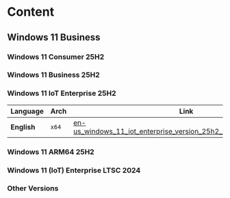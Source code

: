 # Content

## Windows 11 Business

### Windows 11 Consumer 25H2


### Windows 11 Business 25H2

### Windows 11 IoT Enterprise 25H2
  

| Language | Arch | Link |
|------|--------|----------|
| **English** | `x64` | [en-us_windows_11_iot_enterprise_version_25h2_x64_dvd_67098cd6.iso](https://github.com/jdzxgsfd/Windows-11-IoT-Enterprise-of-English/releases/tag/25.2)|


### Windows 11 ARM64 25H2

### Windows 11 (IoT) Enterprise LTSC 2024

### Other Versions
